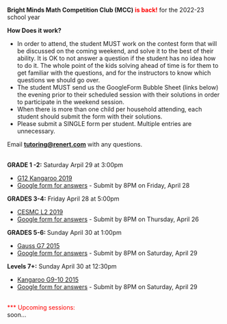 <b>Bright Minds Math Competition Club (MCC) <font color="red">is back!</font></b> for the 2022-23 school year 

<b>How Does it work?</b> <br>
 *	In order to attend, the student MUST work on the contest form that will be discussed on the coming weekend, and solve it to the best of their ability. It is OK to not answer a question if the student has no idea how to do it. The whole point of the kids solving ahead of time is for them to get familiar with the questions, and for the instructors to know which questions we should go over.
 *	The student MUST send us the GoogleForm Bubble Sheet (links below) the evening prior to their scheduled session with their solutions in order to participate in the weekend session.
 *	When there is more than one child per household attending, each student should submit the form with their solutions.
 *	Please submit a SINGLE form per student. Multiple entries are unnecessary.

Email <b>tutoring@renert.com</b> with any questions.
<br><br>

<b>GRADE 1 -2:</b>
Saturday Arpil 29 at 3:00pm
 * <a href="https://drive.google.com/file/d/1nl2I0PHIVX0KrANvw51n3v7js91Ya3m1/view?usp=share_link">G12 Kangaroo 2019</a> 
  * <a href="https://docs.google.com/forms/d/e/1FAIpQLSfTFCtMCogTEcF5VKFLaXSPtosAfDdsiXDUoxR-pEiz8GF88Q/viewform?usp=sf_link">Google form for answers</a> - Submit by 8PM on Friday, April 28

 <b>GRADES 3-4:</b> 
  Friday April 28 at 5:00pm
  * <a href="https://drive.google.com/file/d/1SXq1yW_gn1P4i9KD6hjQkBw-NK1saesx/view?usp=share_link">CESMC L2 2019</a> 
  * <a href="https://docs.google.com/forms/d/e/1FAIpQLSdL82IVoVX7st-BBasDNe2dSgaWc7GytFn6GO0-ceI5_PS4Kw/viewform?usp=sf_link">Google form for answers</a> - Submit by 8PM on Thursday, April 26 

<b>GRADES 5-6: </b>
  Sunday April 30 at 1:00pm
  * <a href="https://drive.google.com/file/d/1S6kN_hyu8vvoknQtgsku640H-lx8QZUU/view?usp=share_link"> Gauss G7 2015 </a> 
  * <a href="https://docs.google.com/forms/d/e/1FAIpQLSeMMmp9sBMLhS6R3gM515C3PCBnPcfFr1orHLX1dZPOqTSpjw/viewform?usp=sf_link">Google form for answers</a> - Submit by 8PM on Saturday, April 29
 
<b>Levels 7+:</b> 
  Sunday April 30 at 12:30pm 
  * <a href="https://drive.google.com/file/d/1umpTIfbf5AIqJtak56XLJEmnG25ggn9O/view?usp=share_link">Kangaroo G9-10 2015</a>
  * <a href="https://docs.google.com/forms/d/e/1FAIpQLSfbqAuJrchKAGXnkolCUJTaJddeNVIQtGniehBYSwxtn3JZXQ/viewform?usp=sf_link">Google form for answers</a> - Submit by 8PM on Saturday, April 29

<!--
<b>GRADES 1-2:</b>
Thursday Nov 3 at 6:30pm
 * <a href="">Kangaroo G12 2012</a> 
  * <a href="">Google form for answers</a> - Submit by 8PM on Wednesday, Nov 2

 <b>GRADES 3-4:</b> 
  Friday Nov 4 at 5:00pm
  * <a href="">Kangaroo G34 2013</a> 
  * <a href="">Google form for answers</a> - Submit by 8PM on Thursday, Nov 3 

<b>GRADES 5-6: </b>
  Sunday Nov 5 at 11:00am
  * <a href="">Kangaroo G56 2013</a> 
  * <a href="">Google form for answers</a> - Submit by 8PM on Saturday, Nov 4
 
<b>Levels 7+:</b> 
  Sunday Nov 5 at 12:30pm 
  * <a href="">Pascal 2011</a>
  * <a href="">Google form for answers</a> - Submit by 8PM on Saturday, Nov 4
-->

<br>
<font color="red">*** Upcoming sessions: <br></font>soon...

